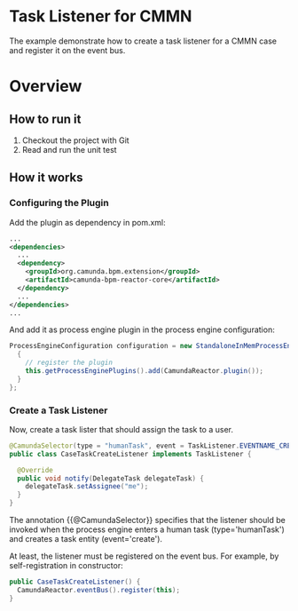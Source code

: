 # Task Listener for CMMN

The example demonstrate how to create a task listener for a CMMN case and register it on the event bus.

# Overview

## How to run it

1. Checkout the project with Git
2. Read and run the unit test

## How it works

### Configuring the Plugin

Add the plugin as dependency in pom.xml:

```xml
...
<dependencies>
  ...
  <dependency>
    <groupId>org.camunda.bpm.extension</groupId>
    <artifactId>camunda-bpm-reactor-core</artifactId>
  </dependency>
  ...
</dependencies>
...
```

And add it as process engine plugin in the process engine configuration:

```java
ProcessEngineConfiguration configuration = new StandaloneInMemProcessEngineConfiguration() {
  {
    // register the plugin
    this.getProcessEnginePlugins().add(CamundaReactor.plugin());
  }
};
```

### Create a Task Listener

Now, create a task lister that should assign the task to a user.

```java
@CamundaSelector(type = "humanTask", event = TaskListener.EVENTNAME_CREATE)
public class CaseTaskCreateListener implements TaskListener {

  @Override
  public void notify(DelegateTask delegateTask) {
    delegateTask.setAssignee("me");
  }
}
```

The annotation {{@CamundaSelector}} specifies that the listener should be invoked when the process engine enters a human task (type='humanTask') and creates a task entity (event='create'). 

At least, the listener must be registered on the event bus. For example, by self-registration in constructor:

```java
public CaseTaskCreateListener() {
  CamundaReactor.eventBus().register(this);
}
``` 
